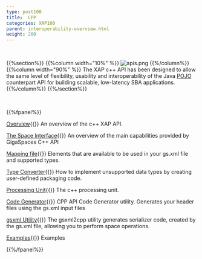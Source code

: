 ```yaml
---
type: post100
title:  CPP
categories: XAP100
parent: interoperability-overview.html
weight: 200
---
```


<br>

{{%section%}}
{{%column width="10%" %}}
![apis.png](/attachment_files/subject/cpp.png)
{{%/column%}}
{{%column width="90%" %}}
The XAP c++ API has been designed to allow the same level of flexibility, usability and interoperability of the Java [POJO](./pojo-support.html) counterpart API for building scalable, low-latency SBA applications.
{{%/column%}}
{{%/section%}}

<br>


{{%fpanel%}}

[Overview](./cpp-overview.html){{<wbr>}}
An overview of the c++ XAP API.

[The Space Interface](./cpp-space-interface.html){{<wbr>}}
An overview of the main capabilities provided by GigaSpaces C++ API

[Mapping file](./cpp-api-mapping-file.html){{<wbr>}}
Elements that are available to be used in your gs.xml file and supported types.

[Type Converter](./cpp-type-converter.html){{<wbr>}}
How to implement unsupported data types by creating user-defined packaging code.

[Processing Unit](./cpp-processing-unit.html){{<wbr>}}
The c++ processing unit.

[Code Generator](./cpp-api-code-generator.html){{<wbr>}}
CPP API Code Generator utility. Generates your header files using the gs.xml input files

[gsxml Utility](./cpp-gsxml-utility.html){{<wbr>}}
The gsxml2cpp utility generates serializer code, created by the gs.xml file, allowing you to perform space operations.

[Examples](./cpp-api-examples.html){{<wbr>}}
Examples

{{%/fpanel%}}



